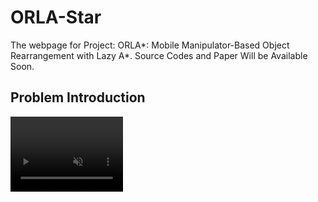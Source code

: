 # ORLA-Star
The webpage for Project: ORLA\*: Mobile Manipulator-Based Object Rearrangement with Lazy A\*. Source Codes and Paper Will be Available Soon.

## Problem Introduction
<video width="180" height="120" autoplay muted loop>
![scenarios6](https://github.com/gaokai15/ORLA-Star/assets/53358252/a6359711-7b50-4a68-a0d7-43245395a647" type="video/mp4"> 
<p>Your browser does not support the video tag.</p>
</video>
